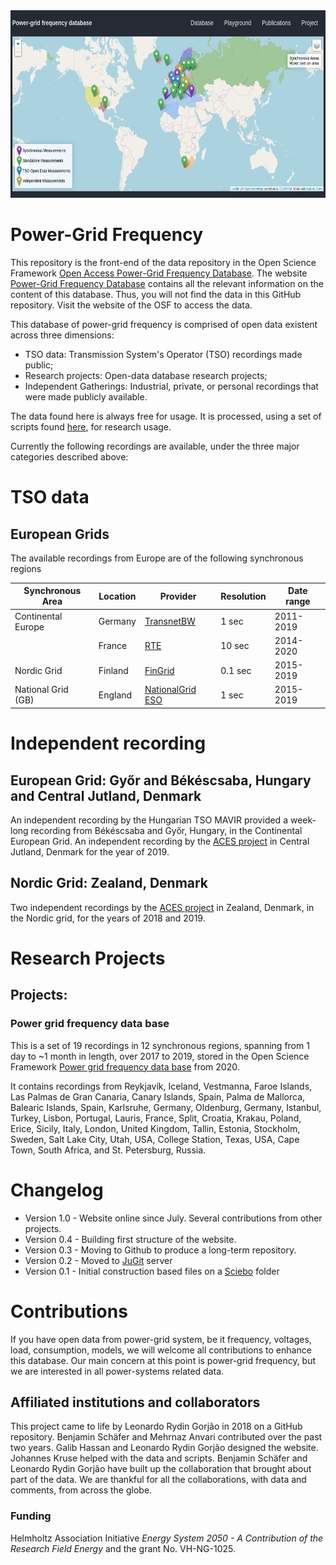 <img src="Screenshot.png" title="Screenshot of the website" height="300"/>

# Power-Grid Frequency

This repository is the front-end of the data repository in the Open Science Framework [Open Access Power-Grid Frequency Database](https://osf.io/m43tg/). The website [Power-Grid Frequency Database](https://lrydin.github.io/Power-Grid-Frequency/) contains all the relevant information on the content of this database. Thus, you will not find the data in this GitHub repository. Visit the website of the OSF to access the data.

This database of power-grid frequency is comprised of open data existent across three dimensions:
 - TSO data: Transmission System's Operator (TSO) recordings made public;
 - Research projects: Open-data database research projects;
 - Independent Gatherings: Industrial, private, or personal recordings that were made publicly available.

The data found here is always free for usage. It is processed, using a set of scripts found [here](https://github.com/LRydin/Power-Grid-Frequency/tree/master/scripts), for research usage.

Currently the following recordings are available, under the three major categories described above:

# TSO data
## European Grids

The available recordings from Europe are of the following synchronous regions

Synchronous Area| Location | Provider | Resolution | Date range |
| --- | --- | --- | --- | --- |
| Continental Europe | Germany | [TransnetBW](https://www.transnetbw.com/en/energy-market/ancillary-services/control-reserve-demand-activation)|  1 sec | 2011-2019 |
|   | France |  [RTE](https://clients.rte-france.com/lang/an/visiteurs/vie/vie_frequence.jsp) | 10 sec | 2014-2020 |
| Nordic Grid | Finland | [FinGrid](https://data.fingrid.fi/en/dataset/frequency-historical-data) | 0.1 sec | 2015-2019 |
| National Grid (GB) | England | [NationalGrid ESO](https://www.nationalgrideso.com/balancing-services/frequency-response-services/historic-frequency-data) | 1 sec | 2015-2019 |


# Independent recording
## European Grid: Győr and Békéscsaba, Hungary and Central Jutland, Denmark
An independent recording by the Hungarian TSO MAVIR provided a week-long recording from Békéscsaba and Győr, Hungary, in the Continental European Grid.
An independent recording by the [ACES project](https://www.aces-bornholm.eu) in Central Jutland, Denmark for the year of 2019.

## Nordic Grid: Zealand, Denmark
Two independent recordings by the [ACES project](https://www.aces-bornholm.eu) in Zealand, Denmark, in the Nordic grid, for the years of 2018 and 2019.

# Research Projects
## Projects:
### Power grid frequency data base
This is a set of 19 recordings in 12 synchronous regions, spanning from 1 day to ~1 month in length, over 2017 to 2019, stored in the Open Science Framework [Power grid frequency data base](https://osf.io/by5hu/) from 2020.

It contains recordings from Reykjavík, Iceland, Vestmanna, Faroe Islands, Las Palmas de Gran Canaria, Canary Islands, Spain, Palma de Mallorca, Balearic Islands, Spain, Karlsruhe, Germany, Oldenburg, Germany, Istanbul, Turkey, Lisbon, Portugal, Lauris, France, Split, Croatia, Krakau, Poland, Erice, Sicily, Italy, London, United Kingdom, Tallin, Estonia, Stockholm, Sweden, Salt Lake City, Utah, USA, College Station, Texas, USA, Cape Town, South Africa, and St. Petersburg, Russia.

# Changelog
- Version 1.0 - Website online since July. Several contributions from other projects.
- Version 0.4 - Building first structure of the website.
- Version 0.3 - Moving to Github to produce a long-term repository.
- Version 0.2 - Moved to [JuGit](https://jugit.fz-juelich.de/) server
- Version 0.1 - Initial construction based files on a [Sciebo](https://www.sciebo.de/) folder

# Contributions
If you have open data from power-grid system, be it frequency, voltages, load, consumption, models, we will welcome all contributions to enhance this database. Our main concern at this point is power-grid frequency, but we are interested in all power-systems related data.

## Affiliated institutions and collaborators

This project came to life by Leonardo Rydin Gorjão in 2018 on a GitHub repository. Benjamin Schäfer and Mehrnaz Anvari contributed over the past two years. Galib Hassan and Leonardo Rydin Gorjão designed the website. Johannes Kruse helped with the data and scripts. Benjamin Schäfer and Leonardo Rydin Gorjão have built up the collaboration that brought about part of the data. We are thankful for all the collaborations, with data and comments, from across the globe.

### Funding
Helmholtz Association Initiative *Energy System 2050 - A Contribution of the Research Field Energy* and the grant No. VH-NG-1025.
